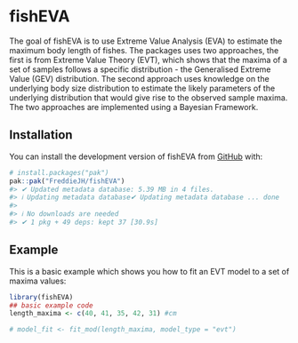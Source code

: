 
# fishEVA

<!-- badges: start -->

<!-- badges: end -->

The goal of fishEVA is to use Extreme Value Analysis (EVA) to estimate
the maximum body length of fishes. The packages uses two approaches, the
first is from Extreme Value Theory (EVT), which shows that the maxima of
a set of samples follows a specific distribution - the Generalised
Extreme Value (GEV) distribution. The second approach uses knowledge on
the underlying body size distribution to estimate the likely parameters
of the underlying distribution that would give rise to the observed
sample maxima. The two approaches are implemented using a Bayesian
Framework.

## Installation

You can install the development version of fishEVA from
[GitHub](https://github.com/) with:

``` r
# install.packages("pak")
pak::pak("FreddieJH/fishEVA")
#> ✔ Updated metadata database: 5.39 MB in 4 files.
#> ℹ Updating metadata database✔ Updating metadata database ... done
#>  
#> ℹ No downloads are needed
#> ✔ 1 pkg + 49 deps: kept 37 [30.9s]
```

## Example

This is a basic example which shows you how to fit an EVT model to a set
of maxima values:

``` r
library(fishEVA)
## basic example code
length_maxima <- c(40, 41, 35, 42, 31) #cm

# model_fit <- fit_mod(length_maxima, model_type = "evt")
```
